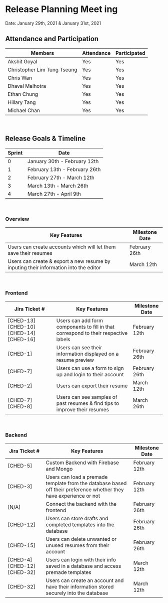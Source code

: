 # Release Planning Meet ing

Date: January 29th, 2021 & January 31st, 2021

## Attendance and Participation

| Members                     | Attendance | Participated |
| --------------------------- | ---------- | ------------ |
| Akshit Goyal                | Yes        | Yes          |
| Christopher Lim Tung Tseung | Yes        | Yes          |
| Chris Wan                   | Yes        | Yes          |
| Dhaval Malhotra             | Yes        | Yes          |
| Ethan Chung                 | Yes        | Yes          |
| Hillary Tang                | Yes        | Yes          |
| Michael Chan                | Yes        | Yes          |

<br>

## Release Goals & Timeline

| Sprint | Date                          |
|--------|-------------------------------|
| 0      | January 30th - February 12th  |
| 1      | February 13th - February 26th |
| 2      | February 27th - March 12th    |
| 3      | March 13th - March 26th       |
| 4      | March 27th - April 9th        |

<br>

### Overview

| Key Features                                                                         | Milestone Date |
|--------------------------------------------------------------------------------------|----------------|
| Users can create accounts which will let them save their resumes                     | February 26th  |
| Users can create & export a new resume by inputing their information into the editor | March 12th     |
<br>

### Frontend

| Jira Ticket #                           | Key Features                                                                     | Milestone Date |
|-----------------------------------------|----------------------------------------------------------------------------------|----------------|
| [CHED-13] [CHED-10] [CHED-14] [CHED-16] | Users can add form components to fill in that correspond to their respective labels | February 12th  |
| [CHED-1]                                | Users can see their information displayed on a resume preview                    | February 26th  |
| [CHED-7]                                | Users can use a form to sign up and login to their account                       | February 26th  |
| [CHED-2]                                | Users can export their resume                                                    | March 12th     |
| [CHED-7] [CHED-8]                       | Users can see samples of past resumes & find tips to improve their resumes       | March 26th     |

<br>

### Backend

| Jira Ticket #                | Key Features                                                                                                           | Milestone Date |
|------------------------------|------------------------------------------------------------------------------------------------------------------------|----------------|
| [CHED-5]                     | Custom Backend with Firebase and Mongo                                                                                 | February 12th  |
| [CHED-3]                     | Users can load a premade template from the database based off their preference whether they have experience or not | February 12th  |
| [N/A]                        | Connect the backend with the frontend                                                                                  | February 26th  |
| [CHED-12]                    | Users can store drafts and completed templates into the database                                                       | February 26th  |
| [CHED-15]                    | Users can delete unwanted or unused resumes from their account                                                         | February 26th  |
| [CHED-4] [CHED-12] [CHED-32] | Users can login with their info saved in a database and access premade templates                                       | March 12th     |
| [CHED-32]                    | Users can create an account and have their information stored securely into the database                               | March 12th     |

